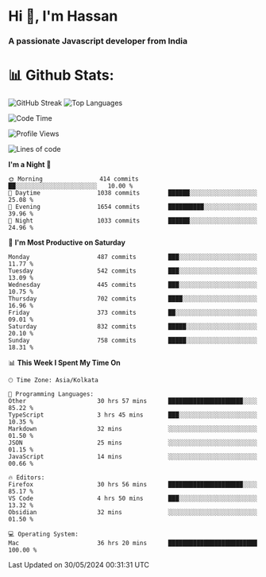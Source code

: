# Hi 👋, I'm Hassan
### A passionate Javascript developer from India


# 📊 Github Stats:
![GitHub Streak](https://github-readme-streak-stats.herokuapp.com/?user=codeblooded47&theme=dracula&hide_border=false)
![Top Languages](https://github-readme-stats.vercel.app/api/top-langs/?username=codeblooded47&layout=compact&theme=dracula)



<!--START_SECTION:waka-->
![Code Time](http://img.shields.io/badge/Code%20Time-719%20hrs%2047%20mins-blue)

![Profile Views](http://img.shields.io/badge/Profile%20Views-16-blue)

![Lines of code](https://img.shields.io/badge/From%20Hello%20World%20I%27ve%20Written-23.5%20million%20lines%20of%20code-blue)

**I'm a Night 🦉** 

```text
🌞 Morning                414 commits         ██░░░░░░░░░░░░░░░░░░░░░░░   10.00 % 
🌆 Daytime                1038 commits        ██████░░░░░░░░░░░░░░░░░░░   25.08 % 
🌃 Evening                1654 commits        ██████████░░░░░░░░░░░░░░░   39.96 % 
🌙 Night                  1033 commits        ██████░░░░░░░░░░░░░░░░░░░   24.96 % 
```
📅 **I'm Most Productive on Saturday** 

```text
Monday                   487 commits         ███░░░░░░░░░░░░░░░░░░░░░░   11.77 % 
Tuesday                  542 commits         ███░░░░░░░░░░░░░░░░░░░░░░   13.09 % 
Wednesday                445 commits         ███░░░░░░░░░░░░░░░░░░░░░░   10.75 % 
Thursday                 702 commits         ████░░░░░░░░░░░░░░░░░░░░░   16.96 % 
Friday                   373 commits         ██░░░░░░░░░░░░░░░░░░░░░░░   09.01 % 
Saturday                 832 commits         █████░░░░░░░░░░░░░░░░░░░░   20.10 % 
Sunday                   758 commits         █████░░░░░░░░░░░░░░░░░░░░   18.31 % 
```


📊 **This Week I Spent My Time On** 

```text
🕑︎ Time Zone: Asia/Kolkata

💬 Programming Languages: 
Other                    30 hrs 57 mins      █████████████████████░░░░   85.22 % 
TypeScript               3 hrs 45 mins       ███░░░░░░░░░░░░░░░░░░░░░░   10.35 % 
Markdown                 32 mins             ░░░░░░░░░░░░░░░░░░░░░░░░░   01.50 % 
JSON                     25 mins             ░░░░░░░░░░░░░░░░░░░░░░░░░   01.15 % 
JavaScript               14 mins             ░░░░░░░░░░░░░░░░░░░░░░░░░   00.66 % 

🔥 Editors: 
Firefox                  30 hrs 56 mins      █████████████████████░░░░   85.17 % 
VS Code                  4 hrs 50 mins       ███░░░░░░░░░░░░░░░░░░░░░░   13.32 % 
Obsidian                 32 mins             ░░░░░░░░░░░░░░░░░░░░░░░░░   01.50 % 

💻 Operating System: 
Mac                      36 hrs 20 mins      █████████████████████████   100.00 % 
```


 Last Updated on 30/05/2024 00:31:31 UTC
<!--END_SECTION:waka-->

